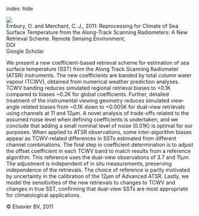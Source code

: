 index: hide

<div class="Citation">
    <div class="Citation-thumb CitationThumb-linked"  data-href="https://doi.org/10.1016/j.rse.2010.11.020">
      <img src="https://static.claimspace.cloud/climate-study-static/refs/thumbs/2/Embury_and_Merchant_2011-thumb.png" />
    </div>

  <div class="Citation-body">
    <div class="Citation-text">Embury, O. and Merchant, C. J., 2011: Reprocessing for Climate of Sea Surface Temperature from the Along-Track Scanning Radiometers: A New Retrieval Scheme. <span class="Article-journal">Remote Sensing Environment, </span><span class="Article-volume"></span></div>
    <div class="Citation-links">
      <div class="CitationLink" data-href="https://doi.org/10.1016/j.rse.2010.11.020">
        <div class="CitationLink-icon CitationLink-Doi"></div>
        <div class="CitationLink-text">DOI</div>
      </div>
      <div class="CitationLink" data-href="https://scholar.google.com/scholar?q=10.1016/j.rse.2010.11.020">
        <div class="CitationLink-icon CitationLink-Scholar"></div>
        <div class="CitationLink-text">Google Scholar</div>
      </div>
    </div>
  </div>
</div>

We present a new coefficient-based retrieval scheme for estimation of sea surface temperature (SST) from the Along Track Scanning Radiometer (ATSR) instruments. The new coefficients are banded by total column water vapour (TCWV), obtained from numerical weather prediction analyses. TCWV banding reduces simulated regional retrieval biases to <0.1K compared to biases ~0.2K for global coefficients. Further, detailed treatment of the instrumental viewing geometry reduces simulated view-angle related biases from ~0.1K down to <0.005K for dual-view retrievals using channels at 11 and 12μm. A novel analysis of trade-offs related to the assumed noise level when defining coefficients is undertaken, and we conclude that adding a small nominal level of noise (0.01K) is optimal for our purposes.                   When applied to ATSR observations, some inter-algorithm biases appear as TCWV-related differences in SSTs estimated from different channel combinations. The final step in coefficient determination is to adjust the offset coefficient in each TCWV band to match results from a reference algorithm. This reference uses the dual-view observations of 3.7 and 11μm. The adjustment is independent of in situ measurements, preserving independence of the retrievals. The choice of reference is partly motivated by uncertainty in the calibration of the 12μm of Advanced ATSR.                   Lastly, we model the sensitivities of the new retrievals to changes to TCWV and changes in true SST, confirming that dual-view SSTs are most appropriate for climatological applications.

<div class="Citation-copy">
&copy; Elsevier BV, 2011
</div>